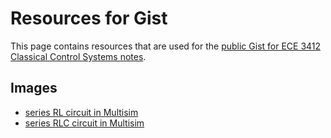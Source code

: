 # Resources for Gist

This page contains resources that are used for the
[public Gist for ECE 3412 Classical Control Systems notes](https://gist.github.com/lduran2/be69fa27d2c7816adc5f42e009b2cb25).

## Images

* [series RL circuit in Multisim](img/series_rl_circuit.png)
* [series RLC circuit in Multisim](img/series_rlc_circuit.png)

